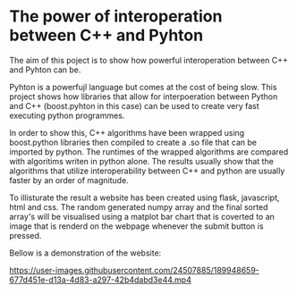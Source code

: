 # The power of interoperation between C++ and Pyhton

The aim of this poject is to show how powerful interoperation between C++ and Pyhton can be.

Pyhton is a powerfujl language but comes at the cost of being slow. This project shows how libraries that allow for interpoeration between Python and C++ (boost.pyhton in this case) can be used to create very fast executing python programmes.

In order to show this, C++ algorithms have been wrapped using boost.python libraries then compiled to create a .so file that can be imported by python. The runtimes of the wrapped algorithms are compared with algoritims writen in python alone. The results usually show that the algorithms that utilize interoperability between C++ and python  are usually faster by an order of magnitude.

To illisturate the result a website has been created using flask, javascript, html and css. The random generated numpy array and the final sorted array's will be visualised using a matplot bar chart that is coverted to an image that is renderd on the webpage whenever the submit button is pressed.

Bellow is a demonstration of the website:


https://user-images.githubusercontent.com/24507885/189948659-677d451e-d13a-4d83-a297-42b4dabd3e44.mp4

